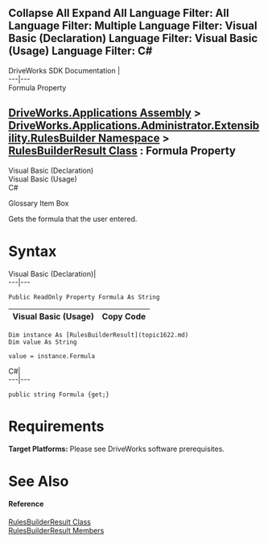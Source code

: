 Collapse All Expand All Language Filter: All  Language Filter: Multiple  Language Filter: Visual Basic (Declaration) Language Filter: Visual Basic (Usage) Language Filter: C#  
---  
DriveWorks SDK Documentation  |   
---|---  
Formula Property   
  
[DriveWorks.Applications Assembly](topic13.md) > [DriveWorks.Applications.Administrator.Extensibility.RulesBuilder Namespace](topic1581.md) > [RulesBuilderResult Class](topic1622.md) : Formula Property  
---  
  
Visual Basic (Declaration)    
Visual Basic (Usage)    
C# 

Glossary Item Box

Gets the formula that the user entered. 

# Syntax

Visual Basic (Declaration)|   
---|---  
      
    
    Public ReadOnly Property Formula As String  
  
Visual Basic (Usage)| Copy Code  
---|---  
      
    
    Dim instance As [RulesBuilderResult](topic1622.md)
    Dim value As String
     
    value = instance.Formula  
  
C#|   
---|---  
      
    
    public string Formula {get;}  
  
# Requirements

**Target Platforms:** Please see DriveWorks software prerequisites.

# See Also

#### Reference

[RulesBuilderResult Class](topic1622.md)   
[RulesBuilderResult Members](topic1623.md)


